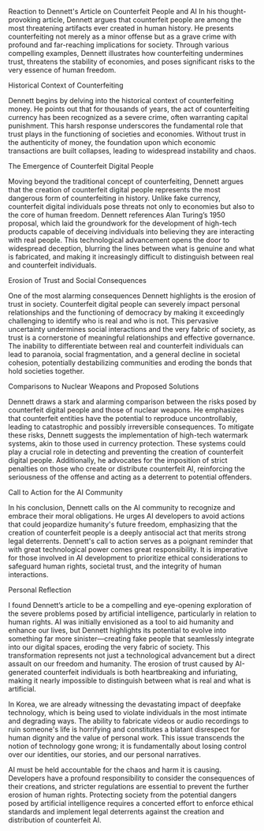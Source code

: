 Reaction to Dennett's Article on Counterfeit People and AI
In his thought-provoking article, Dennett argues that counterfeit people are among the most threatening artifacts ever created in human history. He presents counterfeiting not merely as a minor offense but as a grave crime with profound and far-reaching implications for society. Through various compelling examples, Dennett illustrates how counterfeiting undermines trust, threatens the stability of economies, and poses significant risks to the very essence of human freedom.

Historical Context of Counterfeiting

Dennett begins by delving into the historical context of counterfeiting money. He points out that for thousands of years, the act of counterfeiting currency has been recognized as a severe crime, often warranting capital punishment. This harsh response underscores the fundamental role that trust plays in the functioning of societies and economies. Without trust in the authenticity of money, the foundation upon which economic transactions are built collapses, leading to widespread instability and chaos.

The Emergence of Counterfeit Digital People

Moving beyond the traditional concept of counterfeiting, Dennett argues that the creation of counterfeit digital people represents the most dangerous form of counterfeiting in history. Unlike fake currency, counterfeit digital individuals pose threats not only to economies but also to the core of human freedom. Dennett references Alan Turing’s 1950 proposal, which laid the groundwork for the development of high-tech products capable of deceiving individuals into believing they are interacting with real people. This technological advancement opens the door to widespread deception, blurring the lines between what is genuine and what is fabricated, and making it increasingly difficult to distinguish between real and counterfeit individuals.

Erosion of Trust and Social Consequences

One of the most alarming consequences Dennett highlights is the erosion of trust in society. Counterfeit digital people can severely impact personal relationships and the functioning of democracy by making it exceedingly challenging to identify who is real and who is not. This pervasive uncertainty undermines social interactions and the very fabric of society, as trust is a cornerstone of meaningful relationships and effective governance. The inability to differentiate between real and counterfeit individuals can lead to paranoia, social fragmentation, and a general decline in societal cohesion, potentially destabilizing communities and eroding the bonds that hold societies together.

Comparisons to Nuclear Weapons and Proposed Solutions

Dennett draws a stark and alarming comparison between the risks posed by counterfeit digital people and those of nuclear weapons. He emphasizes that counterfeit entities have the potential to reproduce uncontrollably, leading to catastrophic and possibly irreversible consequences. To mitigate these risks, Dennett suggests the implementation of high-tech watermark systems, akin to those used in currency protection. These systems could play a crucial role in detecting and preventing the creation of counterfeit digital people. Additionally, he advocates for the imposition of strict penalties on those who create or distribute counterfeit AI, reinforcing the seriousness of the offense and acting as a deterrent to potential offenders.

Call to Action for the AI Community

In his conclusion, Dennett calls on the AI community to recognize and embrace their moral obligations. He urges AI developers to avoid actions that could jeopardize humanity's future freedom, emphasizing that the creation of counterfeit people is a deeply antisocial act that merits strong legal deterrents. Dennett's call to action serves as a poignant reminder that with great technological power comes great responsibility. It is imperative for those involved in AI development to prioritize ethical considerations to safeguard human rights, societal trust, and the integrity of human interactions.

Personal Reflection

I found Dennett’s article to be a compelling and eye-opening exploration of the severe problems posed by artificial intelligence, particularly in relation to human rights. AI was initially envisioned as a tool to aid humanity and enhance our lives, but Dennett highlights its potential to evolve into something far more sinister—creating fake people that seamlessly integrate into our digital spaces, eroding the very fabric of society. This transformation represents not just a technological advancement but a direct assault on our freedom and humanity. The erosion of trust caused by AI-generated counterfeit individuals is both heartbreaking and infuriating, making it nearly impossible to distinguish between what is real and what is artificial.

In Korea, we are already witnessing the devastating impact of deepfake technology, which is being used to violate individuals in the most intimate and degrading ways. The ability to fabricate videos or audio recordings to ruin someone's life is horrifying and constitutes a blatant disrespect for human dignity and the value of personal work. This issue transcends the notion of technology gone wrong; it is fundamentally about losing control over our identities, our stories, and our personal narratives.

AI must be held accountable for the chaos and harm it is causing. Developers have a profound responsibility to consider the consequences of their creations, and stricter regulations are essential to prevent the further erosion of human rights. Protecting society from the potential dangers posed by artificial intelligence requires a concerted effort to enforce ethical standards and implement legal deterrents against the creation and distribution of counterfeit AI.
